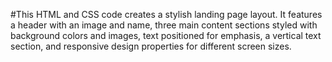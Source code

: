 #This HTML and CSS code creates a stylish landing page layout. It features a header with an image and name, three main content sections styled with background colors and images, text positioned for emphasis, a vertical text section, and responsive design properties for different screen sizes.